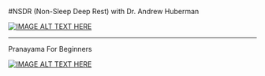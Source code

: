 #NSDR (Non-Sleep Deep Rest) with Dr. Andrew Huberman

[![IMAGE ALT TEXT HERE](https://img.youtube.com/vi/YOUTUBE_VIDEO_ID_HERE/0.jpg)](https://www.youtube.com/watch?v=AKGrmY8OSHM)

---

Pranayama For Beginners

[![IMAGE ALT TEXT HERE](https://img.youtube.com/vi/YOUTUBE_VIDEO_ID_HERE/0.jpg)](https://www.youtube.com/watch?v=blbv5UTBCGg)
